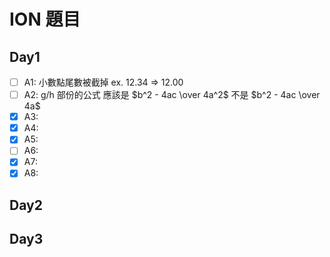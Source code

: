 # ION 題目

## Day1
- [ ] A1: 小數點尾數被截掉 ex. 12.34 => 12.00
- [ ] A2: g/h 部份的公式 應該是 $b^2 - 4ac \over 4a^2$ 不是 $b^2 - 4ac \over 4a$
- [x] A3:
- [x] A4: 
- [x] A5:
- [ ] A6: 
- [x] A7:
- [x] A8:
## Day2
## Day3
